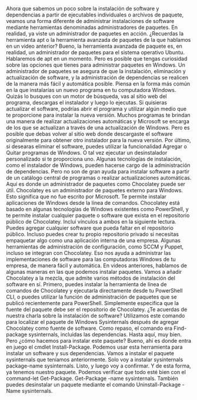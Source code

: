 Ahora que sabemos un poco sobre la instalación de software y dependencias a partir de ejecutables individuales o archivos de paquete, veamos una forma diferente de administrar instalaciones de software mediante herramientas denominadas administradores de paquetes. En realidad, ya viste un administrador de paquetes en acción. ¿Recuerdas la herramienta apt o la herramienta avanzada de paquetes de la que hablamos en un video anterior? Bueno, la herramienta avanzada de paquete es, en realidad, un administrador de paquetes para el sistema operativo Ubuntu. Hablaremos de apt en un momento. Pero es posible que tengas curiosidad sobre las opciones que tienes para administrar paquetes en Windows. Un administrador de paquetes se asegura de que la instalación, eliminación y actualización de software, y la administración de dependencias se realicen de la manera más fácil y automática posible. Piensa en la forma más común en la que instalarías un nuevo programa en tu computadora Windows. Quizás lo busques con un motor de búsqueda, vas al sitio web del programa, descargas el instalador y luego lo ejecutas. Si quisieras actualizar el software, podrías abrir el programa y utilizar algún medio que te proporcione para instalar la nueva versión. Muchos programas te brindan una manera de realizar actualizaciones automáticas y Microsoft se encarga de los que se actualizan a través de una actualización de Windows. Pero es posible que debas volver al sitio web donde descargaste el software originalmente para obtener otro instalador para la nueva versión. Por último, si desearas eliminar el software, puedes utilizar la funcionalidad Agregar o Quitar programas de Windows. O tal vez ejecutar un desinstalador personalizado si te proporciona uno. Algunas tecnologías de instalación, como el instalador de Windows, pueden hacerse cargo de la administración de dependencias. Pero no son de gran ayuda para instalar software a partir de un catálogo central de programas o realizar actualizaciones automáticas. Aquí es donde un administrador de paquetes como Chocolatey puede ser útil. Chocolatey es un administrador de paquetes externo para Windows. Esto significa que no fue escrito por Microsoft. Te permite instalar aplicaciones de Windows desde la línea de comandos. Chocolatey está basado en algunas tecnologías de Windows existentes como PowerShell, y te permite instalar cualquier paquete o software que exista en el repositorio público de Chocolatey. Incluí vínculos a ambos en la siguiente lectura. Puedes agregar cualquier software que pueda faltar en el repositorio público. Incluso puedes crear tu propio repositorio privado si necesitas empaquetar algo como una aplicación interna de una empresa. Algunas herramientas de administración de configuración, como SCCM y Puppet, incluso se integran con Chocolatey. Eso nos ayuda a administrar las implementaciones de software para las computadoras Windows de tu empresa, de manera fácil y automática. En videos anteriores, hablamos de algunas maneras en las que podemos instalar paquetes. Vamos a añadir Chocolatey a la mezcla, que admite varios métodos de instalación del software en sí. Primero, puedes instalar la herramienta de línea de comandos de Chocolatey y ejecutarla directamente desde tu PowerShell CLI, o puedes utilizar la función de administración de paquetes que se publicó recientemente para PowerShell. Simplemente especifica que la fuente del paquete debe ser el repositorio de Chocolatey. ¿Te acuerdas de nuestra charla sobre la instalación de software? Utilizamos este comando para localizar el paquete de Windows Sysinternals después de agregar Chocolatey como fuente de software. Como repaso, el comando era Find-package sysinternals, incluidas las dependencias. Hasta aquí, muy bien. Pero ¿cómo hacemos para instalar este paquete? Bueno, ahí es donde entra en juego el cmdlet Install-Package. Podemos usar esta herramienta para instalar un software y sus dependencias. Vamos a instalar el paquete sysinternals que teníamos anteriormente. Solo voy a instalar sysinternals package-name sysinternals. Listo, y luego voy a confirmar. Y de esta forma, ya tenemos nuestro paquete. Podemos verificar que todo esté bien con el command-let Get-Package. Get-Package -name sysinternals. También puedes desinstalar un paquete mediante el comando Uninstall-Package -Name sysinternals.